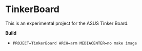 # TinkerBoard

This is an experimental project for the ASUS Tinker Board.

**Build**

* `PROJECT=TinkerBoard ARCH=arm MEDIACENTER=no make image`
